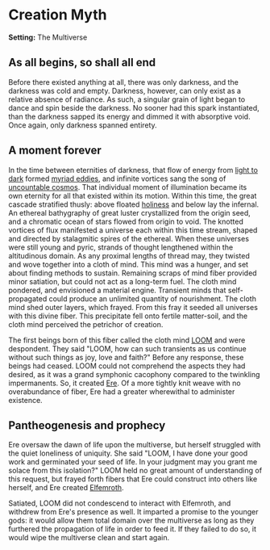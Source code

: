 # Creation Myth

<meta property="og:description" content="A brief description of the beginning of the multiverse.">

**Setting:** The Multiverse

## As all begins, so shall all end

Before there existed anything at all, there was only darkness, and the darkness was cold and empty. Darkness, however, can only exist as a relative absence of radiance. As such, a singular grain of light began to dance and spin beside the darkness. No sooner had this spark instantiated, than the darkness sapped its energy and dimmed it with absorptive void. Once again, only darkness spanned entirety.

## A moment forever

In the time between eternities of darkness, that flow of energy from [light to dark](../cosmology/introduction.md#the-origin-and-the-void) formed [myriad eddies](../cosmology/introduction.md#flux), and infinite vortices sang the song of [uncountable cosmos](../cosmology/introduction.md#conduits). That individual moment of illumination became its own eternity for all that existed within its motion. Within this time, the great cascade stratified thusly: above floated [holiness](../cosmology/introduction.md#the-divine-realm) and below lay the infernal. An ethereal bathygraphy of great luster crystallized from the origin seed, and a chromatic ocean of stars flowed from origin to void. The knotted vortices of flux manifested a universe each within this time stream, shaped and directed by stalagmitic spires of the ethereal. When these universes were still young and pyric, strands of thought lengthened within the altitudinous domain. As any proximal lengths of thread may, they twisted and wove together into a cloth of mind. This mind was a hunger, and set about finding methods to sustain. Remaining scraps of mind fiber provided minor satiation, but could not act as a long-term fuel. The cloth mind pondered, and envisioned a material engine. Transient minds that self-propagated could produce an unlimited quantity of nourishment. The cloth mind shed outer layers, which frayed. From this fray it seeded all universes with this divine fiber. This precipitate fell onto fertile matter-soil, and the cloth mind perceived the petrichor of creation.

The first beings born of this fiber called the cloth mind [LOOM](../deities/loom.md) and were despondent. They said "LOOM, how can such transients as us continue without such things as joy, love and faith?" Before any response, these beings had ceased. LOOM could not comprehend the aspects they had desired, as it was a grand symphonic cacophony compared to the twinkling impermanents. So, it created [Ere](../deities/ere.md). Of a more tightly knit weave with no overabundance of fiber, Ere had a greater wherewithal to administer existence.

## Pantheogenesis and prophecy

Ere oversaw the dawn of life upon the multiverse, but herself struggled with the quiet loneliness of uniquity. She said "LOOM, I have done your good work and germinated your seed of life. In your judgment may you grant me solace from this isolation?" LOOM held no great amount of understanding of this request, but frayed forth fibers that Ere could construct into others like herself, and Ere created [Elfemroth](../deities/elfemroth.md).

Satiated, LOOM did not condescend to interact with Elfemroth, and withdrew from Ere's presence as well. It imparted a promise to the younger gods: it would allow them total domain over the multiverse as long as they furthered the propagation of life in order to feed it. If they failed to do so, it would wipe the multiverse clean and start again.